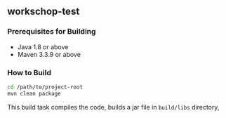## workschop-test

### Prerequisites for Building

* Java 1.8 or above
* Maven 3.3.9 or above

### How to Build

```bash
cd /path/to/project-root
mvn clean package
```

This build task compiles the code, builds a jar file in `build/libs` directory,

